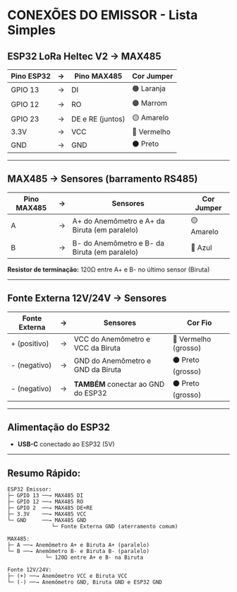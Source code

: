 # CONEXÕES DO EMISSOR - Lista Simples

## ESP32 LoRa Heltec V2 → MAX485

| Pino ESP32 | → | Pino MAX485 | Cor Jumper |
|------------|---|-------------|------------|
| GPIO 13    | → | DI          | 🟠 Laranja |
| GPIO 12    | → | RO          | 🟤 Marrom  |
| GPIO 23     | → | DE e RE (juntos) | 🟡 Amarelo |
| 3.3V       | → | VCC         | 🔴 Vermelho |
| GND        | → | GND         | ⚫ Preto   |

---

## MAX485 → Sensores (barramento RS485)

| Pino MAX485 | → | Sensores | Cor Jumper |
|-------------|---|----------|------------|
| A           | → | A+ do Anemômetro e A+ da Biruta (em paralelo) | 🟡 Amarelo |
| B           | → | B- do Anemômetro e B- da Biruta (em paralelo) | 🔵 Azul |

**Resistor de terminação:** 120Ω entre A+ e B- no último sensor (Biruta)

---

## Fonte Externa 12V/24V → Sensores

| Fonte Externa | → | Sensores | Cor Fio |
|---------------|---|----------|---------|
| + (positivo)  | → | VCC do Anemômetro e VCC da Biruta | 🔴 Vermelho (grosso) |
| - (negativo)  | → | GND do Anemômetro e GND da Biruta | ⚫ Preto (grosso) |
| - (negativo)  | → | **TAMBÉM** conectar ao GND do ESP32 | ⚫ Preto (grosso) |

---

## Alimentação do ESP32

- **USB-C** conectado ao ESP32 (5V)

---

## Resumo Rápido:

```
ESP32 Emissor:
├─ GPIO 13 ──→ MAX485 DI
├─ GPIO 12 ──→ MAX485 RO
├─ GPIO 2  ──→ MAX485 DE+RE
├─ 3.3V    ──→ MAX485 VCC
└─ GND     ──→ MAX485 GND
              └─ Fonte Externa GND (aterramento comum)

MAX485:
├─ A ──→ Anemômetro A+ e Biruta A+ (paralelo)
└─ B ──→ Anemômetro B- e Biruta B- (paralelo)
            └─ 120Ω entre A+ e B- na Biruta

Fonte 12V/24V:
├─ (+) ──→ Anemômetro VCC e Biruta VCC
└─ (-) ──→ Anemômetro GND, Biruta GND e ESP32 GND
```
